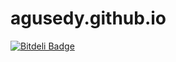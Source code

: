 # agusedy.github.io


[![Bitdeli Badge](https://d2weczhvl823v0.cloudfront.net/agusedy/agusedy.github.io/trend.png)](https://bitdeli.com/free "Bitdeli Badge")

